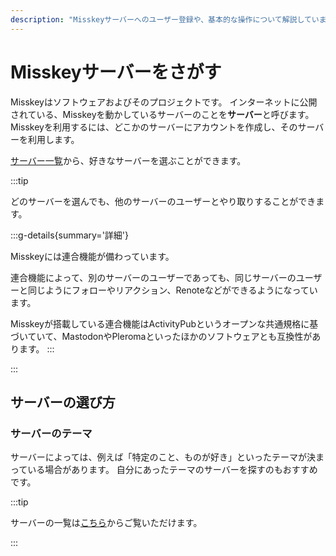 ```yaml
---
description: "Misskeyサーバーへのユーザー登録や、基本的な操作について解説しています。"
---
```

# Misskeyサーバーをさがす
Misskeyはソフトウェアおよびそのプロジェクトです。
インターネットに公開されている、Misskeyを動かしているサーバーのことを**サーバー**と呼びます。
Misskeyを利用するには、どこかのサーバーにアカウントを作成し、そのサーバーを利用します。

[サーバー一覧](/servers/)から、好きなサーバーを選ぶことができます。

:::tip

どのサーバーを選んでも、他のサーバーのユーザーとやり取りすることができます。

:::g-details{summary='詳細'}

Misskeyには連合機能が備わっています。

連合機能によって、別のサーバーのユーザーであっても、同じサーバーのユーザーと同じようにフォローやリアクション、Renoteなどができるようになっています。

Misskeyが搭載している連合機能はActivityPubというオープンな共通規格に基づいていて、MastodonやPleromaといったほかのソフトウェアとも互換性があります。
:::

:::

## サーバーの選び方
### サーバーのテーマ
サーバーによっては、例えば「特定のこと、ものが好き」といったテーマが決まっている場合があります。
自分にあったテーマのサーバーを探すのもおすすめです。

:::tip

サーバーの一覧は[こちら](/servers/)からご覧いただけます。

:::